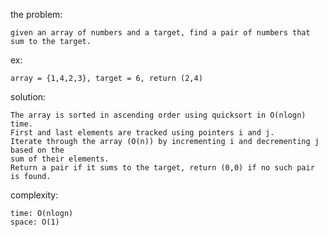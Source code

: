 the problem:

    given an array of numbers and a target, find a pair of numbers that sum to the target.

ex:

    array = {1,4,2,3}, target = 6, return (2,4)

solution:

    The array is sorted in ascending order using quicksort in O(nlogn) time.  
    First and last elements are tracked using pointers i and j.  
    Iterate through the array (O(n)) by incrementing i and decrementing j based on the  
    sum of their elements.  
    Return a pair if it sums to the target, return (0,0) if no such pair is found.  

complexity:

    time: O(nlogn)  
    space: O(1)  